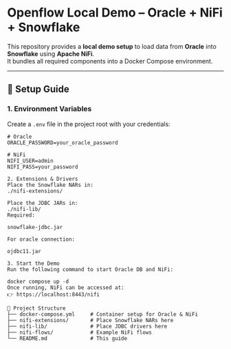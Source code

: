 # Openflow Local Demo – Oracle + NiFi + Snowflake

This repository provides a **local demo setup** to load data from **Oracle** into **Snowflake** using **Apache NiFi**.  
It bundles all required components into a Docker Compose environment.

---

## 🚀 Setup Guide

### 1. Environment Variables
Create a `.env` file in the project root with your credentials:

```env
# Oracle
ORACLE_PASSWORD=your_oracle_password

# NiFi
NIFI_USER=admin
NIFI_PASS=your_password

2. Extensions & Drivers
Place the Snowflake NARs in:
./nifi-extensions/

Place the JDBC JARs in:
./nifi-lib/
Required:

snowflake-jdbc.jar

For oracle connection:

ojdbc11.jar

3. Start the Demo
Run the following command to start Oracle DB and NiFi:

docker compose up -d
Once running, NiFi can be accessed at:
👉 https://localhost:8443/nifi

📂 Project Structure
├── docker-compose.yml     # Container setup for Oracle & NiFi
├── nifi-extensions/       # Place Snowflake NARs here
├── nifi-lib/              # Place JDBC drivers here
├── nifi-flows/            # Example NiFi flows
└── README.md              # This guide
